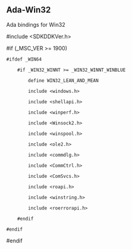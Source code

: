 ## Ada-Win32
Ada bindings for Win32

#include <SDKDDKVer.h>

#if (_MSC_VER >= 1900)

    #ifdef _WIN64
    
        #if _WIN32_WINNT >= _WIN32_WINNT_WINBLUE
        
            define WIN32_LEAN_AND_MEAN
            
            include <windows.h>
            
            include <shellapi.h>
            
            include <winperf.h>
            
            include <Winsock2.h>
            
            include <winspool.h>
            
            include <ole2.h>
            
            include <commdlg.h>
            
            include <CommCtrl.h>
            
            include <ComSvcs.h>
            
            include <roapi.h>
            
            include <winstring.h>
            
            include <roerrorapi.h>
            
        #endif
        
    #endif
    
#endif


